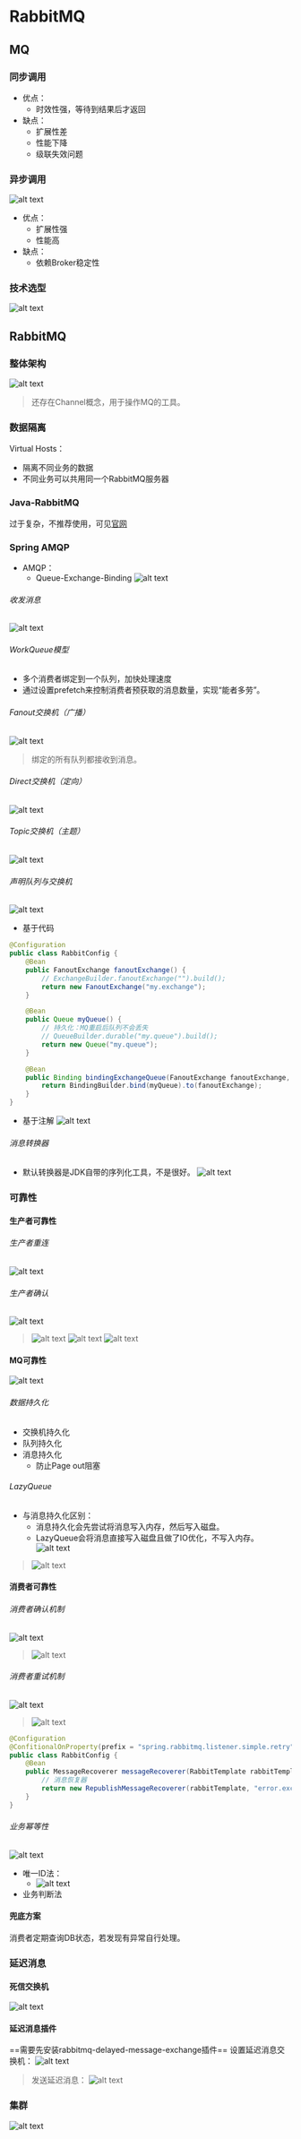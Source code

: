 # RabbitMQ
## MQ
### 同步调用
- 优点：
  - 时效性强，等待到结果后才返回
- 缺点：
  - 扩展性差
  - 性能下降
  - 级联失效问题

### 异步调用
![alt text](image.png)
- 优点：
  - 扩展性强
  - 性能高
- 缺点：
  - 依赖Broker稳定性

### 技术选型
![alt text](image-1.png)

## RabbitMQ
### 整体架构
![alt text](image-2.png)

> 还存在Channel概念，用于操作MQ的工具。


### 数据隔离
Virtual Hosts：
- 隔离不同业务的数据
- 不同业务可以共用同一个RabbitMQ服务器


### Java-RabbitMQ
过于复杂，不推荐使用，可见[官网](https://www.rabbitmq.com/tutorials/tutorial-one-java)

### Spring AMQP
- AMQP：
  - Queue-Exchange-Binding
![alt text](image-3.png)

###### 收发消息
![alt text](image-4.png)


###### WorkQueue模型
- 多个消费者绑定到一个队列，加快处理速度
- 通过设置prefetch来控制消费者预获取的消息数量，实现“能者多劳”。

###### Fanout交换机（广播）
![alt text](image-5.png)

> 绑定的所有队列都接收到消息。

###### Direct交换机（定向）
![alt text](image-6.png)


###### Topic交换机（主题）
![alt text](image-8.png)


###### 声明队列与交换机
![alt text](image-9.png)
- 基于代码
```java
@Configuration
public class RabbitConfig {
    @Bean
    public FanoutExchange fanoutExchange() {
        // ExchangeBuilder.fanoutExchange("").build();
        return new FanoutExchange("my.exchange");
    }

    @Bean
    public Queue myQueue() {
        // 持久化：MQ重启后队列不会丢失
        // QueueBuilder.durable("my.queue").build();
        return new Queue("my.queue");
    }

    @Bean
    public Binding bindingExchangeQueue(FanoutExchange fanoutExchange, Queue myQueue) {
        return BindingBuilder.bind(myQueue).to(fanoutExchange);
    }
}
```

- 基于注解
![alt text](image-10.png)



###### 消息转换器
- 默认转换器是JDK自带的序列化工具，不是很好。
![alt text](image-11.png)



### 可靠性
#### 生产者可靠性
###### 生产者重连
![alt text](image-12.png)


###### 生产者确认
![alt text](image-13.png)

> ![alt text](image-14.png)
> ![alt text](image-15.png)
> ![alt text](image-16.png)
>

#### MQ可靠性
![alt text](image-17.png)
###### 数据持久化
- 交换机持久化
- 队列持久化
- 消息持久化
  - 防止Page out阻塞

###### LazyQueue
- 与消息持久化区别：
  - 消息持久化会先尝试将消息写入内存，然后写入磁盘。
  - LazyQueue会将消息直接写入磁盘且做了IO优化，不写入内存。
![alt text](image-19.png)
> ![alt text](image-18.png)


#### 消费者可靠性
###### 消费者确认机制
![alt text](image-20.png)

> ![alt text](image-22.png)

###### 消费者重试机制
![alt text](image-23.png)


> ![alt text](image-24.png)

  ```java
  @Configuration
  @ConfitionalOnProperty(prefix = "spring.rabbitmq.listener.simple.retry", name = "enabled", havingValue = "true")
  public class RabbitConfig {
      @Bean
      public MessageRecoverer messageRecoverer(RabbitTemplate rabbitTemplate) {
          // 消息恢复器
          return new RepublishMessageRecoverer(rabbitTemplate, "error.exchange", "error");
      }
  }
  ```



###### 业务幂等性
![alt text](image-25.png)


- 唯一ID法：
  - ![alt text](image-26.png)
- 业务判断法


#### 兜底方案
消费者定期查询DB状态，若发现有异常自行处理。

### 延迟消息
#### 死信交换机
![alt text](image-28.png)


#### 延迟消息插件
==需要先安装rabbitmq-delayed-message-exchange插件==
设置延迟消息交换机：
![alt text](image-29.png)

> 发送延迟消息：
> ![alt text](image-30.png)


### 集群
![alt text](image-31.png)